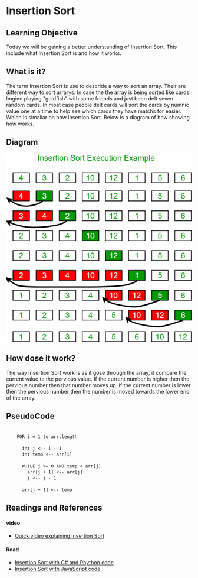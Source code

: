 # Insertion Sort

## Learning Objective
Today we will be gaining a better understanding of Insertion Sort. This include what Insertion Sort is and how it works.

## What is it?
The term Insertion Sort is use to descride a way to sort an array. Their are different way to sort arrarys. In case the the array is being sorted like cards. Imgine playing "goldfish" with some friends and just been delt seven random cards. In most case people delt cards will sort the cards by numnic value one at a time to help see which cards they have matchs for easier. Which is simaliar on how Insertion Sort.  Below is a diagram of how showing how works.

## Diagram 
![InsertionSort](insertionSort.png)

## How dose it work?
The way Insertion Sort work is as it gose through the array, it compare the current value to the pervious value. If the current number is higher then the pervious number then that number moves up. If the current number is lower then the pervious number then the number is moved towards the lower end of the array. 

## PseudoCode
``` InsertionSort(int[] arr)
  
    FOR i = 1 to arr.length
    
      int j <-- i - 1
      int temp <-- arr[i]
      
      WHILE j >= 0 AND temp < arr[j]
        arr[j + 1] <-- arr[j]
        j <-- j - 1
        
      arr[j + 1] <-- temp
```

## Readings and References
#### video
* [Quick video explaining Insertion Sort](https://www.youtube.com/watch?v=JU767SDMDvA)
#### Read
* [Insertion Sort with C# and Phython code](https://www.geeksforgeeks.org/insertion-sort/)
* [Insertion Sort with JavaScript code](https://medium.com/javascript-algorithms/javascript-algorithms-insertion-sort-59b6b655373c)



